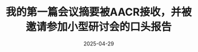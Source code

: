 ---
layout: post
title: "我的第一篇会议摘要被AACR接收，并被邀请参加小型研讨会的口头报告"
date: 2025-04-29
categories: life
location: "Chicago, Illinois, USA"
excerpt: "拥有了顶会论文，算是迈入AI Research的大门了吧"
---